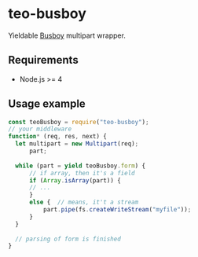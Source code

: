 # teo-busboy
Yieldable [Busboy](https://github.com/mscdex/busboy) multipart wrapper.

## Requirements
* Node.js >= 4

## Usage example
```javascript 
const teoBusboy = require("teo-busboy");
// your middleware
function* (req, res, next) {
  let multipart = new Multipart(req);
      part;
  
  while (part = yield teoBusboy.form) {
      // if array, then it's a field
      if (Array.isArray(part)) {
      // ...  
      }
      else {  // means, it't a stream
          part.pipe(fs.createWriteStream("myfile"));
      }
  }
  
  // parsing of form is finished
}
```
